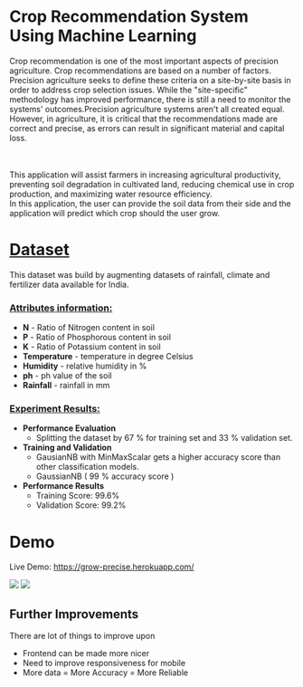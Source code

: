 

# Crop Recommendation System Using Machine Learning

Crop recommendation is one of the most important aspects of precision agriculture. Crop recommendations are based on a number of factors. Precision agriculture seeks to define these criteria on a site-by-site basis in order to address crop selection issues. While the "site-specific" methodology has improved performance, there is still a need to monitor the systems' outcomes.Precision agriculture systems aren't all created equal. However, in agriculture, it is critical that the recommendations made are correct and precise, as errors can result in significant material and capital loss.


<br><br>
This application will assist farmers in increasing agricultural productivity, preventing soil degradation in cultivated land, reducing chemical use in crop production, and maximizing water resource efficiency. <br>In this application, the user can provide the soil data from their side and the application will predict which crop should the user grow.

# [ Dataset ](https://www.kaggle.com/atharvaingle/crop-recommendation-dataset)
This dataset was build by augmenting datasets of rainfall, climate and fertilizer data available for India.

### [Attributes information:]()

* **N** - Ratio of Nitrogen content in soil
* **P** - Ratio of Phosphorous content in soil
* **K** - Ratio of Potassium content in soil
* **Temperature** -  temperature in degree Celsius
* **Humidity** - relative humidity in %
* **ph** - ph value of the soil
* **Rainfall** - rainfall in mm 

### [Experiment Results:]()

 * **Performance Evaluation**
    * Splitting the dataset by 67 % for training set and 33 % validation set.
 * **Training and Validation**
    * GausianNB with MinMaxScalar gets a higher accuracy score than other classification models.
    * GaussianNB ( 99 % accuracy score )
 * **Performance Results**
    * Training Score: 99.6%
    * Validation Score: 99.2%

 
# Demo
Live Demo: https://grow-precise.herokuapp.com/

<img src="https://github.com/SahilSK202/Crop-Recommendation-System/tree/main/static/app1.png" />
<img src="https://github.com/SahilSK202/Crop-Recommendation-System/tree/main/static/app2.png" />


## Further Improvements
There are lot of things to improve upon

- Frontend can be made more nicer 
- Need to improve responsiveness for mobile
- More data = More Accuracy = More Reliable

